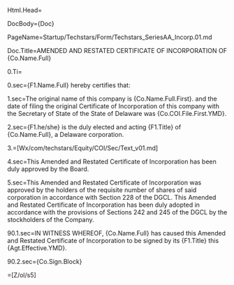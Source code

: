 Html.Head=<style>ol {list-style-type: decimal;} ol ol {list-style-type: upper-roman;} ol ol ol {list-style-type: upper-alpha;} ol ol ol ol {list-style-type: decimal;} ol ol ol ol ol {list-style-type: lower-alpha;} ol ol ol ol ol ol {list-style-type: lower-roman;} ol ol ol ol ol ol ol {list-style-type: upper-alpha;} ol ol ol ol ol ol ol ol {list-style-type: decimal;}</style>

DocBody={Doc}

PageName=Startup/Techstars/Form/Techstars_SeriesAA_Incorp.01.md

Doc.Title=AMENDED AND RESTATED CERTIFICATE OF INCORPORATION OF {Co.Name.Full}

0.Ti=</i>

0.sec={F1.Name.Full} hereby certifies that:

1.sec=The original name of this company is {Co.Name.Full.First}. and the date of filing the original Certificate of Incorporation of this company with the Secretary of State of the State of Delaware was {Co.COI.File.First.YMD}.

2.sec={F1.he/she} is the duly elected and acting {F1.Title} of {Co.Name.Full}, a Delaware corporation.

3.=[Wx/com/techstars/Equity/COI/Sec/Text_v01.md]

4.sec=This Amended and Restated Certificate of Incorporation has been duly approved by the Board.

5.sec=This Amended and Restated Certificate of Incorporation was approved by the holders of the requisite number of shares of said corporation in accordance with Section 228 of the DGCL.  This Amended and Restated Certificate of Incorporation has been duly adopted in accordance with the provisions of Sections 242 and 245 of the DGCL by the stockholders of the Company.
 
90.1.sec=IN WITNESS WHEREOF, {Co.Name.Full} has caused this Amended and Restated Certificate of Incorporation to be signed by its {F1.Title} this {Agt.Effective.YMD}.

90.2.sec={Co.Sign.Block}

=[Z/ol/s5]